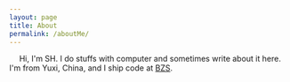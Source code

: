 ```yaml
---
layout: page
title: About
permalink: /aboutMe/
---
```


&ensp;&ensp; Hi, I'm SH. I do stuffs with computer and sometimes write about it here.
      I'm from Yuxi, China, and I ship code at <a href="#">BZS</a>.
